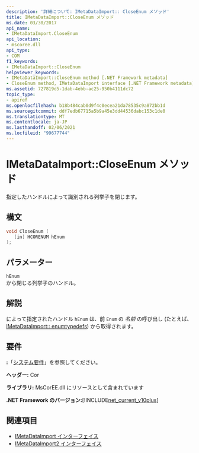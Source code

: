```yaml
---
description: '詳細について: IMetaDataImport:: CloseEnum メソッド'
title: IMetaDataImport::CloseEnum メソッド
ms.date: 03/30/2017
api_name:
- IMetaDataImport.CloseEnum
api_location:
- mscoree.dll
api_type:
- COM
f1_keywords:
- IMetaDataImport::CloseEnum
helpviewer_keywords:
- IMetaDataImport::CloseEnum method [.NET Framework metadata]
- CloseEnum method, IMetaDataImport interface [.NET Framework metadata]
ms.assetid: 727819d5-1dab-4ebb-ac25-950b4111dc72
topic_type:
- apiref
ms.openlocfilehash: b18b484cab0d9f4c0ecea21da78535c9a872bb1d
ms.sourcegitcommit: ddf7edb67715a5b9a45e3dd44536dabc153c1de0
ms.translationtype: MT
ms.contentlocale: ja-JP
ms.lasthandoff: 02/06/2021
ms.locfileid: "99677744"
---
```

# <a name="imetadataimportcloseenum-method"></a>IMetaDataImport::CloseEnum メソッド

指定したハンドルによって識別される列挙子を閉じます。  
  
## <a name="syntax"></a>構文  
  
```cpp  
void CloseEnum (  
   [in] HCORENUM hEnum  
);  
```  
  
## <a name="parameters"></a>パラメーター  

 `hEnum`  
 から閉じる列挙子のハンドル。  
  
## <a name="remarks"></a>解説  

 によって指定されたハンドル `hEnum` は、前 `Enum` の *名前* の呼び出し (たとえば、 [IMetaDataImport:: enumtypedefs](imetadataimport-enumtypedefs-method.md)) から取得されます。  
  
## <a name="requirements"></a>要件  

 **:**「[システム要件](../../get-started/system-requirements.md)」を参照してください。  
  
 **ヘッダー:** Cor  
  
 **ライブラリ:** MsCorEE.dll にリソースとして含まれています  
  
 **.NET Framework のバージョン:**[!INCLUDE[net_current_v10plus](../../../../includes/net-current-v10plus-md.md)]  
  
## <a name="see-also"></a>関連項目

- [IMetaDataImport インターフェイス](imetadataimport-interface.md)
- [IMetaDataImport2 インターフェイス](imetadataimport2-interface.md)
